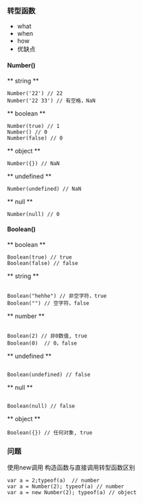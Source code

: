 ### 转型函数

- what
- when
- how
- 优缺点

#### Number()

** string **

```
Number('22') // 22
Number('22 33') // 有空格，NaN
```


** boolean **

```
Number(true) // 1
Number() // 0
Number(false) // 0
```


** object **

```
Number({}) // NaN

```


** undefined **

```
Number(undefined) // NaN

```


** null **

```
Number(null) // 0

```

#### Boolean()

** boolean **


```
Boolean(true) // true
Boolean(false) // false
```


** string **


```

Boolean("hehhe") // 非空字符，true
Boolean("") // 空字符，false

```


** number **


```

Boolean(2) // 非0数值, true
Boolean(0)  // 0，false

```



** undefined **


```

Boolean(undefined) // false

```


** null **


```

Boolean(null) // false

```

** object **


```
Boolean({}) // 任何对象, true  
```


### 问题

使用new调用 构造函数与直接调用转型函数区别

```
var a = 2;typeof(a)  // number
var a = Number(2); typeof(a) // number
var a = new Number(2); typeof(a) // object
```

